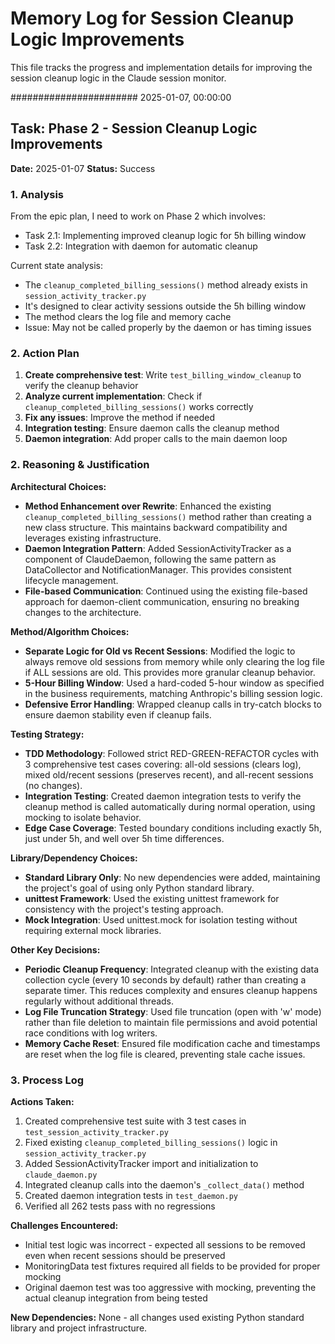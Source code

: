 # Memory Log for Session Cleanup Logic Improvements

This file tracks the progress and implementation details for improving the session cleanup logic in the Claude session monitor.

####################### 2025-01-07, 00:00:00
## Task: Phase 2 - Session Cleanup Logic Improvements
**Date:** 2025-01-07
**Status:** Success

### 1. Analysis
From the epic plan, I need to work on Phase 2 which involves:
- Task 2.1: Implementing improved cleanup logic for 5h billing window
- Task 2.2: Integration with daemon for automatic cleanup

Current state analysis:
- The `cleanup_completed_billing_sessions()` method already exists in `session_activity_tracker.py`
- It's designed to clear activity sessions outside the 5h billing window
- The method clears the log file and memory cache
- Issue: May not be called properly by the daemon or has timing issues

### 2. Action Plan
1. **Create comprehensive test**: Write `test_billing_window_cleanup` to verify the cleanup behavior
2. **Analyze current implementation**: Check if `cleanup_completed_billing_sessions()` works correctly
3. **Fix any issues**: Improve the method if needed
4. **Integration testing**: Ensure daemon calls the cleanup method
5. **Daemon integration**: Add proper calls to the main daemon loop

### 2. Reasoning & Justification

**Architectural Choices:**
- **Method Enhancement over Rewrite**: Enhanced the existing `cleanup_completed_billing_sessions()` method rather than creating a new class structure. This maintains backward compatibility and leverages existing infrastructure.
- **Daemon Integration Pattern**: Added SessionActivityTracker as a component of ClaudeDaemon, following the same pattern as DataCollector and NotificationManager. This provides consistent lifecycle management.
- **File-based Communication**: Continued using the existing file-based approach for daemon-client communication, ensuring no breaking changes to the architecture.

**Method/Algorithm Choices:**
- **Separate Logic for Old vs Recent Sessions**: Modified the logic to always remove old sessions from memory while only clearing the log file if ALL sessions are old. This provides more granular cleanup behavior.
- **5-Hour Billing Window**: Used a hard-coded 5-hour window as specified in the business requirements, matching Anthropic's billing session logic.
- **Defensive Error Handling**: Wrapped cleanup calls in try-catch blocks to ensure daemon stability even if cleanup fails.

**Testing Strategy:**
- **TDD Methodology**: Followed strict RED-GREEN-REFACTOR cycles with 3 comprehensive test cases covering: all-old sessions (clears log), mixed old/recent sessions (preserves recent), and all-recent sessions (no changes).
- **Integration Testing**: Created daemon integration tests to verify the cleanup method is called automatically during normal operation, using mocking to isolate behavior.
- **Edge Case Coverage**: Tested boundary conditions including exactly 5h, just under 5h, and well over 5h time differences.

**Library/Dependency Choices:**
- **Standard Library Only**: No new dependencies were added, maintaining the project's goal of using only Python standard library.
- **unittest Framework**: Used the existing unittest framework for consistency with the project's testing approach.
- **Mock Integration**: Used unittest.mock for isolation testing without requiring external mock libraries.

**Other Key Decisions:**
- **Periodic Cleanup Frequency**: Integrated cleanup with the existing data collection cycle (every 10 seconds by default) rather than creating a separate timer. This reduces complexity and ensures cleanup happens regularly without additional threads.
- **Log File Truncation Strategy**: Used file truncation (open with 'w' mode) rather than file deletion to maintain file permissions and avoid potential race conditions with log writers.
- **Memory Cache Reset**: Ensured file modification cache and timestamps are reset when the log file is cleared, preventing stale cache issues.

### 3. Process Log

**Actions Taken:**
1. Created comprehensive test suite with 3 test cases in `test_session_activity_tracker.py`
2. Fixed existing `cleanup_completed_billing_sessions()` logic in `session_activity_tracker.py`
3. Added SessionActivityTracker import and initialization to `claude_daemon.py`
4. Integrated cleanup calls into the daemon's `_collect_data()` method
5. Created daemon integration tests in `test_daemon.py`
6. Verified all 262 tests pass with no regressions

**Challenges Encountered:**
- Initial test logic was incorrect - expected all sessions to be removed even when recent sessions should be preserved
- MonitoringData test fixtures required all fields to be provided for proper mocking
- Original daemon test was too aggressive with mocking, preventing the actual cleanup integration from being tested

**New Dependencies:** 
None - all changes used existing Python standard library and project infrastructure.